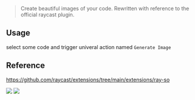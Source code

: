 > Create beautiful images of your code. Rewritten with reference to the official raycast plugin.


## Usage

select some code and trigger univeral action named `Generate Image`



## Reference

https://github.com/raycast/extensions/tree/main/extensions/ray-so



![](https://img.shields.io/badge/version-v0.1-green?style=for-the-badge)
[![](https://img.shields.io/badge/download-click-blue?style=for-the-badge)](https://github.com/alanhe421/alfred-workflows/raw/master/rayso/Generate%20Image.alfredworkflow)




<!-- more -->